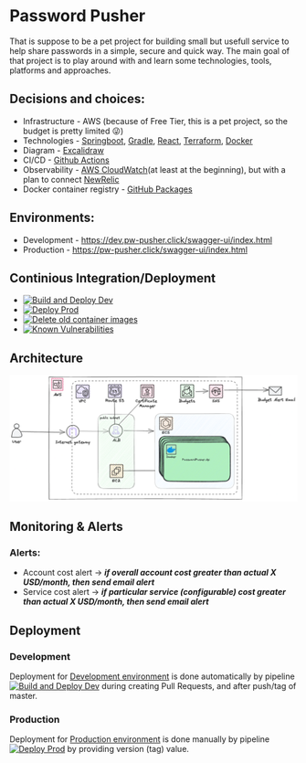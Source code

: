 # Password Pusher
That is suppose to be a pet project for building small but usefull service to help share passwords in a simple, secure and quick way. The main goal of that project is to play around with and learn some technologies, tools, platforms and approaches.

## Decisions and choices:
- Infrastructure - AWS (because of Free Tier, this is a pet project, so the budget is pretty limited 😜)
- Technologies - [Springboot](https://spring.io/), [Gradle](https://gradle.org/), [React](https://react.dev), [Terraform](https://www.terraform.io/), [Docker](https://docker.io/)
- Diagram - [Excalidraw](https://excalidraw.com)
- CI/CD - [Github Actions](https://github.com/features/actions)
- Observability - [AWS CloudWatch](https://aws.amazon.com/cloudwatch/)(at least at the beginning), but with a plan to connect [NewRelic](https://newrelic.com/)
- Docker container registry - [GitHub Packages](https://github.com/features/packages)

## Environments:
- Development - https://dev.pw-pusher.click/swagger-ui/index.html
- Production - https://pw-pusher.click/swagger-ui/index.html

## Continious Integration/Deployment
- [![Build and Deploy Dev](https://github.com/Jos1k/PasswordPusher/actions/workflows/buildNdeploy.yml/badge.svg?branch=main)](https://github.com/Jos1k/PasswordPusher/actions/workflows/buildNdeploy.yml)
- [![Deploy Prod](https://github.com/Jos1k/PasswordPusher/actions/workflows/deployProd.yml/badge.svg?branch=main)](https://github.com/Jos1k/PasswordPusher/actions/workflows/deployProd.yml)
- [![Delete old container images](https://github.com/Jos1k/PasswordPusher/actions/workflows/deleteOldContainerImages.yml/badge.svg?branch=main)](https://github.com/Jos1k/PasswordPusher/actions/workflows/deleteOldContainerImages.yml)
- [![Known Vulnerabilities](https://snyk.io/test/github/Jos1k/PasswordPusher/badge.svg)](https://snyk.io/test/github/Jos1k/PasswordPusher)
## Architecture
![Architecture](./docs/password-pusher.png)

## Monitoring & Alerts
### Alerts:
- Account cost alert -> ***if overall account cost greater than actual X USD/month, then send email alert***
- Service cost alert -> ***if particular service (configurable) cost greater than actual X USD/month, then send email alert***

## Deployment
### Development
Deployment for [Development environment](https://dev.pw-pusher.click) is done automatically by pipeline [![Build and Deploy Dev](https://github.com/Jos1k/PasswordPusher/actions/workflows/buildNdeploy.yml/badge.svg?branch=main)](https://github.com/Jos1k/PasswordPusher/actions/workflows/buildNdeploy.yml) during creating Pull Requests, and after push/tag of master.
### Production
Deployment for [Production environment](https://pw-pusher.click) is done manually by pipeline [![Deploy Prod](https://github.com/Jos1k/PasswordPusher/actions/workflows/deployProd.yml/badge.svg?branch=main)](https://github.com/Jos1k/PasswordPusher/actions/workflows/deployProd.yml) by providing version (tag) value.